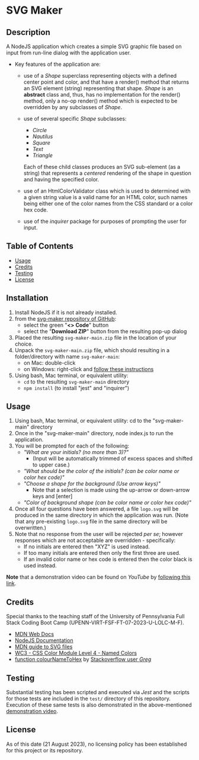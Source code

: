 # SVG Maker

## Description

A NodeJS application which creates a simple SVG graphic file based on input
from run-line dialog with the application user.

- Key features of the application are:
    - use of a *Shape* superclass representing objects with a 
    defined center point and color, and that have a render() method that returns an SVG element (string) representing that shape.  *Shape* is an **abstract** class and, thus, has no implementation for the render() method, only a no-op
    render() method which is expected to be overridden by any
    subclasses of *Shape*.
    - use of several specific *Shape* subclasses:
        - *Circle*
        - *Nautilus*
        - *Square*
        - *Text*
        - *Triangle*

        Each of these child classes produces an SVG sub-element (as a string) that represents a *centered* rendering of the shape in question and having the specified color.
    - use of an HtmlColorValidator class which is used to determined with a given string value is a valid name for an HTML color, such names being either one of the color names from the CSS standard or a color hex code.
    - use of the *inquirer* package for purposes of prompting the user for input.

## Table of Contents

- [Usage](#usage)
- [Credits](#credits)
- [Testing](#testing)
- [License](#license)

## Installation

1. Install NodeJS if it is not already installed.
2. from the [svg-maker repository of GitHub](https://github.com/stevreut/svg-maker):
    - select the green "**<> Code**" button
    - select the "**Download ZIP**" button from the resulting pop-up dialog
3. Placed the resulting `svg-maker-main.zip` file in the location of your choice.
4. Unpack the `svg-maker-main.zip` file, which should resulting in a folder/directory with name `svg-maker-main`:
    - on Mac: double-click
    - on Windows: right-click and [follow these instructions](https://support.microsoft.com/en-us/windows/zip-and-unzip-files-f6dde0a7-0fec-8294-e1d3-703ed85e7ebc)
5. Using bash, Mac terminal, or equivalent utility:
    - `cd` to the resulting `svg-maker-main` directory
    - `npm install` (to install "jest" and "inquirer") 

## Usage

1. Using bash, Mac terminal, or equivalent utility: cd to the "svg-maker-main" directory
2. Once in the "svg-maker-main" directory, node index.js to run the application.
3. You will be prompted for each of the following:
    - *"What are your initials? (no more than 3)?"*
        - (Input will be automatically trimmed of excess spaces and shifted to upper case.)
    - *"What should be the color of the initials? (can be color name or color hex code)"*
    - *"Choose a shape for the background (Use arrow keys)"*
        - Note that a selection is made using the up-arrow or down-arrow keys and [enter]
    - *"Color of background shape (can be color name or color hex code)"*
4. Once all four questions have been answered, a file `logo.svg` will be produced in the same directory in which the application was run.  (Note that any pre-existing `logo.svg` file in the same directory will be overwritten.)
5. Note that no response from the user will be rejected *per se*; however responses which are not acceptable are overridden - specifically:
    - If no initials are entered then "XYZ" is used instead.
    - If too many initials are entered then only the first three are used.
    - If an invalid color name or hex code is entered then the color black is used instead.

**Note** that a demonstration video can be found on *YouTube* by [following this link](https://www.youtube.com/watch?v=gXn4hYd98ZE).

## Credits

Special thanks to the teaching staff of the University of Pennsylvania Full Stack Coding Boot Camp (UPENN-VIRT-FSF-FT-07-2023-U-LOLC-M-F).


- [MDN Web Docs](https://developer.mozilla.org/en-US/)
- [NodeJS Documentation](https://nodejs.dev/en/api/v20/documentation/)
- [MDN guide to SVG files](https://developer.mozilla.org/en-US/docs/Web/SVG)
- [WC3 - CSS Color Module Level 4 - Named Colors](https://www.w3.org/TR/css-color-4/#typedef-named-color)
- [function colourNameToHex](https://stackoverflow.com/questions/1573053/javascript-function-to-convert-color-names-to-hex-codes#1573141) by [Stackoverflow user *Greg*](https://stackoverflow.com/users/24181/greg)

## Testing

Substantial testing has been scripted and executed via *Jest* and the scripts for those tests are included in the `test/` directory of this repository.  Execution of these same tests is also demonstrated in the above-mentioned [demonstration video](https://www.youtube.com/watch?v=gXn4hYd98ZE).

## License

As of this date (21 August 2023), no licensing policy has been established for this project or its repository.
